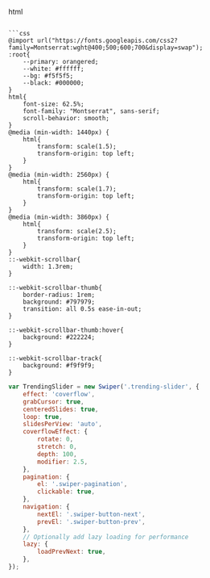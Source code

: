 html
    <link rel="stylesheet" href="https://unpkg.com/swiper@8/swiper-bundle.min.css"/>
    <script type="module" src="https://unpkg.com/ionicons@5.5.2/dist/ionicons/ionicons.esm.js"></script>
    <script nomodule src="https://unpkg.com/ionicons@5.5.2/dist/ionicons/ionicons.js"></script>
    <script src="https://unpkg.com/swiper@8/swiper-bundle.min.js"></script>
```

```css
@import url("https://fonts.googleapis.com/css2?family=Montserrat:wght@400;500;600;700&display=swap");
:root{
    --primary: orangered;
    --white: #ffffff;
    --bg: #f5f5f5;
    --black: #000000;
}
html{
    font-size: 62.5%;
    font-family: "Montserrat", sans-serif;
    scroll-behavior: smooth;
}
@media (min-width: 1440px) {
    html{
        transform: scale(1.5);
        transform-origin: top left;
    }
}
@media (min-width: 2560px) {
    html{
        transform: scale(1.7);
        transform-origin: top left;
    }
}
@media (min-width: 3860px) {
    html{
        transform: scale(2.5);
        transform-origin: top left;
    }
}
::-webkit-scrollbar{
    width: 1.3rem;
}

::-webkit-scrollbar-thumb{
    border-radius: 1rem;
    background: #797979;
    transition: all 0.5s ease-in-out;
}

::-webkit-scrollbar-thumb:hover{
    background: #222224;
}

::-webkit-scrollbar-track{
    background: #f9f9f9;
}
```
```javascript
var TrendingSlider = new Swiper('.trending-slider', {
    effect: 'coverflow',
    grabCursor: true,
    centeredSlides: true,
    loop: true,
    slidesPerView: 'auto',
    coverflowEffect: {
        rotate: 0,
        stretch: 0,
        depth: 100,
        modifier: 2.5,
    },
    pagination: {
        el: '.swiper-pagination',
        clickable: true,
    },
    navigation: {
        nextEl: '.swiper-button-next',
        prevEl: '.swiper-button-prev',
    },
    // Optionally add lazy loading for performance
    lazy: {
        loadPrevNext: true,
    },
});
```